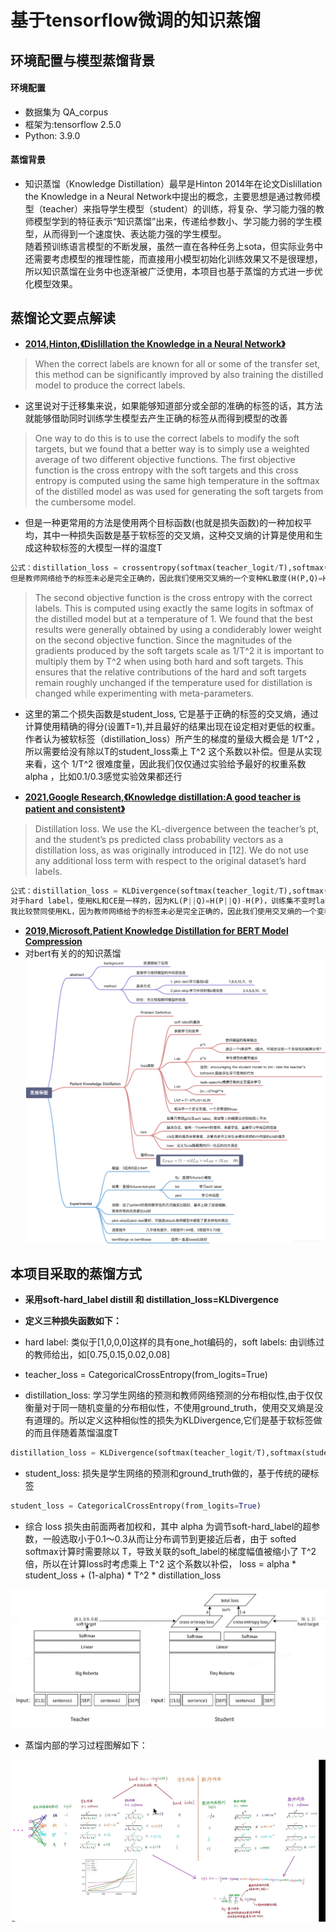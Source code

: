# 基于tensorflow微调的知识蒸馏

## 环境配置与模型蒸馏背景

#### 环境配置

- 数据集为 QA_corpus
- 框架为:tensorflow 2.5.0 
- Python: 3.9.0

#### 蒸馏背景

- 知识蒸馏（Knowledge Distillation）最早是Hinton 2014年在论文Dislillation the Knowledge in a Neural Network中提出的概念，主要思想是通过教师模型（teacher）来指导学生模型（student）的训练，将复杂、学习能力强的教师模型学到的特征表示“知识蒸馏”出来，传递给参数小、学习能力弱的学生模型，从而得到一个速度快、表达能力强的学生模型。  
随着预训练语言模型的不断发展，虽然一直在各种任务上sota，但实际业务中还需要考虑模型的推理性能，而直接用小模型初始化训练效果又不是很理想，所以知识蒸馏在业务中也逐渐被广泛使用，本项目也基于蒸馏的方式进一步优化模型效果。


## 蒸馏论文要点解读

- **[2014,Hinton,《Dislillation the Knowledge in a Neural Network》](https://arxiv.org/abs/1503.02531)**

> When the correct labels are known for all or some of the transfer set, this method can be significantly improved by also training the distilled model to produce the correct labels.

- 这里说对于迁移集来说，如果能够知道部分或全部的准确的标签的话，其方法就能够借助同时训练学生模型去产生正确的标签从而得到模型的改善
> One way to do this is to use the correct labels to modify the soft targets, but we found that a better way is to simply use a weighted average of two different objective functions. The first objective function is the cross entropy with the soft targets and this cross entropy is computed using the same high temperature in the softmax of the distilled model as was used for generating the soft targets from the cumbersome model. 
- 但是一种更常用的方法是使用两个目标函数(也就是损失函数)的一种加权平均，其中一种损失函数是基于软标签的交叉熵，这种交叉熵的计算是使用和生成这种软标签的大模型一样的温度T

```python
公式：distillation_loss = crossentropy(softmax(teacher_logit/T),softmax(student_logit/T))
但是教师网络给予的标签未必是完全正确的，因此我们使用交叉熵的一个变种KL散度(H(P,Q)=H(P)+KL(P||Q)),由于我们缺乏足够可信的H(P),即教师网络的知识未必完全正确，但是其给出的预测分布所代表的知识却足够可信。因此这里的crossentropy=>KLDivergence
```

> The second objective function is the cross entropy with the correct labels. This is computed using exactly the same logits in softmax of the distilled model but at a temperature of 1. We found that the best results were generally obtained by using a condiderably lower weight on the second objective function. Since the magnitudes of the gradients produced by the soft targets scale as 1/T^2 it is important to multiply them by T^2 when using both hard and soft targets. This ensures that the relative contributions of the hard and soft targets remain roughly unchanged if the temperature used for distillation is changed while experimenting with meta-parameters. 

- 这里的第二个损失函数是student_loss, 它是基于正确的标签的交叉熵，通过计算使用精确的得分(设置T=1),并且最好的结果出现在设定相对更低的权重。作者认为被软标签（distillation_loss）所产生的梯度的量级大概会是 1/T^2 ，所以需要给没有除以T的student_loss乘上 T^2 这个系数以补偿。但是从实现来看，这个 1/T^2 很难度量，因此我们仅仅通过实验给予最好的权重系数 alpha ，比如0.1/0.3感觉实验效果都还行


- **[2021,Google Research,《Knowledge distillation:A good teacher is patient and consistent》](https://arxiv.org/abs/2106.05237v2)**

> Distillation loss. We use the KL-divergence between the teacher’s pt, and the student’s ps predicted class probability vectors as a distillation loss, as was originally introduced in [12]. We do not use any additional loss term with respect to the original dataset’s hard labels.

```python
公式：distillation_loss = KLDivergence(softmax(teacher_logit/T),softmax(student_logit/T))
对于hard label，使用KL和CE是一样的，因为KL(P||Q)=H(P||Q)-H(P)，训练集不变时label分布是一定的。但对于soft label则不同了，Hinton采用的CE，而本文采用的KL
我比较赞同使用KL，因为教师网络给予的标签未必是完全正确的，因此我们使用交叉熵的一个变种KL散度(H(P,Q)=H(P)+KL(P||Q)),由于我们缺乏足够可信的H(P),即教师网络的知识未必完全正确，但是其给出的预测分布所代表的知识却足够可信。因此使用KLDivergence更好。
```

- **[2019,Microsoft,Patient Knowledge Distillation for BERT Model Compression](https://arxiv.org/abs/1908.09355)**
- 对bert有关的的知识蒸馏
  ![总结导图](https://github.com/xuyingjie521/Semantic-Similarity-Match/blob/main/images/bert知识蒸馏.png)


## 本项目采取的蒸馏方式

- **采用soft-hard_label distill 和 distillation_loss=KLDivergence**

- **定义三种损失函数如下：**

- hard label: 类似于[1,0,0,0]这样的具有one_hot编码的，soft labels: 由训练过的教师给出，如[0.75,0.15,0.02,0.08]
- teacher_loss = CategoricalCrossEntropy(from_logits=True)

- distillation_loss: 学习学生网络的预测和教师网络预测的分布相似性,由于仅仅衡量对于同一随机变量的分布相似性，不使用ground_truth，使用交叉熵是没有道理的。所以定义这种相似性的损失为KLDivergence,它们是基于软标签做的而且伴随着蒸馏温度T
	
```python
distillation_loss = KLDivergence(softmax(teacher_logit/T),softmax(student_logit/T))
```
	
- student_loss: 损失是学生网络的预测和ground_truth做的，基于传统的硬标签

```python
student_loss = CategoricalCrossEntropy(from_logits=True)
```

- 综合 loss 损失由前面两者加权和，其中 alpha 为调节soft-hard_label的超参数，一般选取小于0.1～0.3从而让分布调节到更接近后者，由于 softed softmax计算时需要除以 T，导致关联的soft_label的梯度幅值被缩小了 T^2 倍，所以在计算loss时考虑乘上 T^2 这个系数以补偿，
loss = alpha * student_loss + (1-alpha) * T^2 * distillation_loss  

 ![蒸馏框架](https://github.com/xuyingjie521/Semantic-Similarity-Match/blob/main/images/distilled-Tiny-Roberta-picture.png)  

- 蒸馏内部的学习过程图解如下：

![图解知识蒸馏](https://github.com/xuyingjie521/Semantic-Similarity-Match/blob/main/images/图解知识蒸馏.jpeg)


